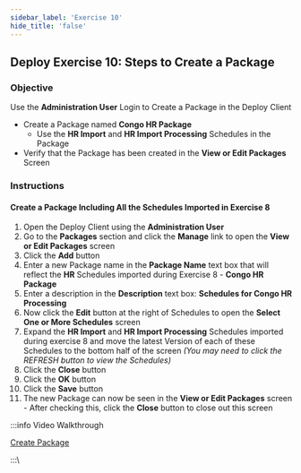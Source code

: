 ```yaml
---
sidebar_label: 'Exercise 10'
hide_title: 'false'
---
```


## Deploy Exercise 10: Steps to Create a Package

### Objective

Use the **Administration User** Login to Create a Package in the Deploy Client
  
  - Create a Package named **Congo HR Package**
    - Use the **HR Import** and **HR Import Processing** Schedules in the Package
  - Verify that the Package has been created in the **View or Edit Packages** Screen

### Instructions

#### Create a Package Including All the Schedules Imported in Exercise 8 

1.	Open the Deploy Client using the **Administration User**
2.  Go to the **Packages** section and click the **Manage** link to open the **View or Edit Packages** screen
3.	Click the **Add** button
4.	Enter a new Package name in the **Package Name** text box that will reflect the **HR** Schedules imported during Exercise 8 - **Congo HR Package**
5.	Enter a description in the **Description** text box: **Schedules for Congo HR Processing**
6.	Now click the **Edit** button at the right of Schedules to open the **Select One or More Schedules** screen
7.	Expand the **HR Import** and **HR Import Processing** Schedules imported during exercise 8 and move the latest Version of each of these Schedules to the bottom half of the screen *(You may need to click the REFRESH button to view the Schedules)*
8.  Click the **Close** button
9.	Click the **OK** button
10. Click the **Save** button
11.	The new Package can now be seen in the **View or Edit Packages** screen - After checking this, click the **Close** button to close out this screen

:::info Video Walkthrough

[Create Package](../static/imgdeploy/Deploy_CreatePackage.mp4)

:::\